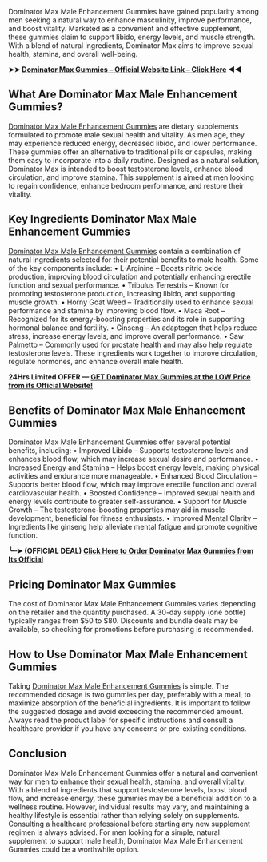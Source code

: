 Dominator Max Male Enhancement Gummies have gained popularity among men seeking a natural way to enhance masculinity, improve performance, and boost vitality. Marketed as a convenient and effective supplement, these gummies claim to support libido, energy levels, and muscle strength. With a blend of natural ingredients, Dominator Max aims to improve sexual health, stamina, and overall well-being.

**➤➤ [Dominator Max Gummies – Official Website Link – Click Here](https://dailynutraboost.com/go-dominator-max-gummies/) ◀◀**

## What Are Dominator Max Male Enhancement Gummies?
[Dominator Max Male Enhancement Gummies](https://wokwi.com/projects/418531031630238721) are dietary supplements formulated to promote male sexual health and vitality. As men age, they may experience reduced energy, decreased libido, and lower performance. These gummies offer an alternative to traditional pills or capsules, making them easy to incorporate into a daily routine.
Designed as a natural solution, Dominator Max is intended to boost testosterone levels, enhance blood circulation, and improve stamina. This supplement is aimed at men looking to regain confidence, enhance bedroom performance, and restore their vitality.


## Key Ingredients Dominator Max Male Enhancement Gummies
[Dominator Max Male Enhancement Gummies](https://dailynutraboost.com/dominator-max-gummies/) contain a combination of natural ingredients selected for their potential benefits to male health. Some of the key components include:
•	L-Arginine – Boosts nitric oxide production, improving blood circulation and potentially enhancing erectile function and sexual performance.
•	Tribulus Terrestris – Known for promoting testosterone production, increasing libido, and supporting muscle growth.
•	Horny Goat Weed – Traditionally used to enhance sexual performance and stamina by improving blood flow.
•	Maca Root – Recognized for its energy-boosting properties and its role in supporting hormonal balance and fertility.
•	Ginseng – An adaptogen that helps reduce stress, increase energy levels, and improve overall performance.
•	Saw Palmetto – Commonly used for prostate health and may also help regulate testosterone levels.
These ingredients work together to improve circulation, regulate hormones, and enhance overall male health.

**24Hrs Limited OFFER — [GET Dominator Max Gummies at the LOW Price from its Official Website!](https://dailynutraboost.com/go-dominator-max-gummies/)**

## Benefits of Dominator Max Male Enhancement Gummies
Dominator Max Male Enhancement Gummies offer several potential benefits, including:
•	Improved Libido – Supports testosterone levels and enhances blood flow, which may increase sexual desire and performance.
•	Increased Energy and Stamina – Helps boost energy levels, making physical activities and endurance more manageable.
•	Enhanced Blood Circulation – Supports better blood flow, which may improve erectile function and overall cardiovascular health.
•	Boosted Confidence – Improved sexual health and energy levels contribute to greater self-assurance.
•	Support for Muscle Growth – The testosterone-boosting properties may aid in muscle development, beneficial for fitness enthusiasts.
•	Improved Mental Clarity – Ingredients like ginseng help alleviate mental fatigue and promote cognitive function.

**╰┈➤ (OFFICIAL DEAL) [Click Here to Order Dominator Max Gummies from Its Official](https://dailynutraboost.com/go-dominator-max-gummies/)**

## Pricing Dominator Max Gummies
The cost of Dominator Max Male Enhancement Gummies varies depending on the retailer and the quantity purchased. A 30-day supply (one bottle) typically ranges from $50 to $80. Discounts and bundle deals may be available, so checking for promotions before purchasing is recommended.

## How to Use Dominator Max Male Enhancement Gummies
Taking [Dominator Max Male Enhancement Gummies](https://issuetracker.google.com/issues/386328403) is simple. The recommended dosage is two gummies per day, preferably with a meal, to maximize absorption of the beneficial ingredients.
It is important to follow the suggested dosage and avoid exceeding the recommended amount. Always read the product label for specific instructions and consult a healthcare provider if you have any concerns or pre-existing conditions.

## Conclusion
Dominator Max Male Enhancement Gummies offer a natural and convenient way for men to enhance their sexual health, stamina, and overall vitality. With a blend of ingredients that support testosterone levels, boost blood flow, and increase energy, these gummies may be a beneficial addition to a wellness routine.
However, individual results may vary, and maintaining a healthy lifestyle is essential rather than relying solely on supplements. Consulting a healthcare professional before starting any new supplement regimen is always advised.
For men looking for a simple, natural supplement to support male health, Dominator Max Male Enhancement Gummies could be a worthwhile option.

